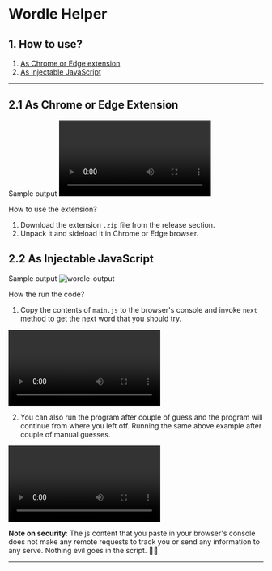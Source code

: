 # Wordle Helper

## 1. How to use?

1. [As Chrome or Edge extension](#21-as-chrome-or-edge-extension)
2. [As injectable JavaScript](#22-as-injectable-javascript)

---

## 2.1 As Chrome or Edge Extension

Sample output
<video controls>
  <source src="https://user-images.githubusercontent.com/2135089/149009301-7619aef2-3aef-428d-a7c2-ec8d9c9a9c85.mp4" type="video/mp4">
  Your browser does not support the video tag.
</video>

How to use the extension? 

1. Download the extension `.zip` file from the release section.
2. Unpack it and sideload it in Chrome or Edge browser.

## 2.2 As Injectable JavaScript

Sample output
![wordle-output](https://user-images.githubusercontent.com/2135089/148901799-a9248d0d-eb12-4aa1-ad92-7a7c0b040aa9.png)

How the run the code?

1. Copy the contents of `main.js` to the browser's console and invoke `next` method to get the next word that you should try.

<video controls>
  <source src="https://user-images.githubusercontent.com/2135089/148898584-16010471-0d94-4170-bd00-33c8e6afaf31.mp4" type="video/mp4">
  Your browser does not support the video tag.
</video>

2. You can also run the program after couple of guess and the program will continue from where you left off. Running the same above example after couple of manual guesses.

<video controls>
  <source src="https://user-images.githubusercontent.com/2135089/148899664-8c36c759-4609-48b2-aa89-7bc4937b70c1.mp4">
  Your browser does not support the video tag.
</video>

**Note on security**: The js content that you paste in your browser's console does not make any remote requests to track you or send any information to any serve. Nothing evil goes in the script. 🚫😈

---
